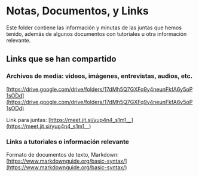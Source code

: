 # Notas, Documentos, y Links

Este folder contiene las información y minutas de las juntas que hemos tenido, además de algunos documentos con tutoriales u otra información relevante.

## Links que se han compartido

### Archivos de media: videos, imágenes, entrevistas, audios, etc.

[https://drive.google.com/drive/folders/17dMh5Q7GXFq9y4neunFkfA6y5oP1sODd](https://drive.google.com/drive/folders/17dMh5Q7GXFq9y4neunFkfA6y5oP1sODd)  

Link para juntas: [https://meet.jit.si/yup4n4_s1m1__](https://meet.jit.si/yup4n4_s1m1__)

### Links a tutoriales o información relevante

Formato de documentos de texto, Markdown: [https://www.markdownguide.org/basic-syntax/](https://www.markdownguide.org/basic-syntax/)  

